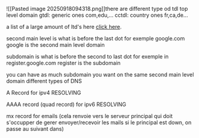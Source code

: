 ![[Pasted image 20250918094318.png]]there are different type od tdl top level domain
gtdl: generic ones com,edu,...
cctdl: country ones fr,ca,de...

a list of a large amount of ltd's here [click here](https://data.iana.org/TLD/tlds-alpha-by-domain.txt). 

second main level is what is before the last dot for exemple google.com google is the second main level domain


subdomain is what is before the second to last dot for exemple in register.google.com register is the subdomain

you can have as much subdomain you want on the same second main level domain
different types of DNS

A Record for ipv4 RESOLVING 

AAAA record (quad record) for ipv6 RESOLVING

mx record for emails (cela renvoie vers le serveur principal qui doit s'occupper de gerer envoyer/recevoir les mails si le principal est down, on passe au suivant dans)